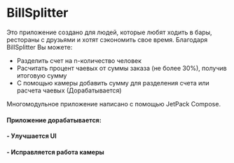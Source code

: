 # BillSplitter

Это приложение создано для людей, которые любят ходить в бары, рестораны с друзьями и хотят сэкономить свое время.
Благодаря BillSplitter Вы можете:
- Разделить счет на n-количество человек
- Расчитать процент чаевых от суммы заказа (не более 30%), получив итоговую сумму
- С помощью камеры добавить сумму для разделения счета или расчета чаевых (Дорабатывается)

Многомодульное приложение написано с помощью JetPack Compose. 

#### Приложение дорабатывается:
#### - Улучшается UI
#### - Исправляется работа камеры
